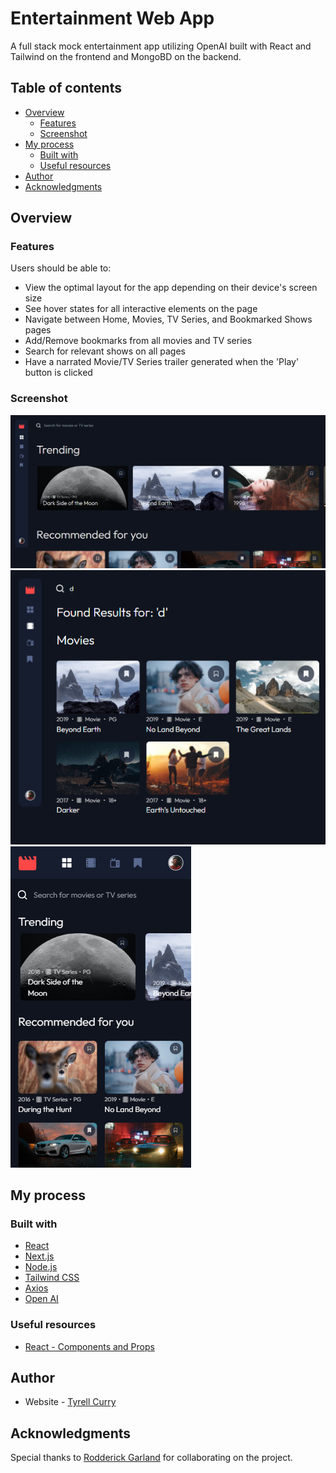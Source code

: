 # Entertainment Web App 

A full stack mock entertainment app utilizing OpenAI built with React and Tailwind on the frontend and MongoBD on the backend.

## Table of contents

- [Overview](#overview)
  - [Features](#the-challenge)
  - [Screenshot](#screenshot)
- [My process](#my-process)
  - [Built with](#built-with)
  - [Useful resources](#useful-resources)
- [Author](#author)
- [Acknowledgments](#acknowledgments)

## Overview

### Features

Users should be able to:

- View the optimal layout for the app depending on their device's screen size
- See hover states for all interactive elements on the page
- Navigate between Home, Movies, TV Series, and Bookmarked Shows pages
- Add/Remove bookmarks from all movies and TV series
- Search for relevant shows on all pages
- Have a narrated Movie/TV Series trailer generated when the 'Play' button is clicked

### Screenshot

![](./screenshots/desktop.png)
![](./screenshots/tablet.png)
![](./screenshots/mobile.png)

## My process

### Built with

- [React](https://reactjs.org/) 
- [Next.js](https://nextjs.org/) 
- [Node.js](https://nodejs.org/en/)
- [Tailwind CSS](https://tailwindcss.com/)
- [Axios](https://axios-http.com/)
- [Open AI](https://platform.openai.com/)

### Useful resources

- [React - Components and Props](https://reactjs.org/docs/components-and-props.html)

## Author

- Website - [Tyrell Curry](https://tyrellcurry.io)

## Acknowledgments

Special thanks to [Rodderick Garland](https://github.com/zencoder24) for collaborating on the project.
